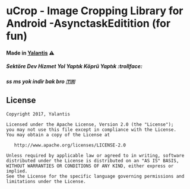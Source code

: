 # uCrop - Image Cropping Library for Android -AsynctaskEditition (for fun)

#### Made in [Yalantis](https://yalantis.com/?utm_source=github) ⚠️

##### Sektöre Dev Hizmet Yol Yaptık Köprü Yaptık :trollface:
##### ss ms yok indir bak bro 🇹🇷

## License

    Copyright 2017, Yalantis

    Licensed under the Apache License, Version 2.0 (the "License");
    you may not use this file except in compliance with the License.
    You may obtain a copy of the License at

       http://www.apache.org/licenses/LICENSE-2.0

    Unless required by applicable law or agreed to in writing, software
    distributed under the License is distributed on an "AS IS" BASIS,
    WITHOUT WARRANTIES OR CONDITIONS OF ANY KIND, either express or implied.
    See the License for the specific language governing permissions and
    limitations under the License.
